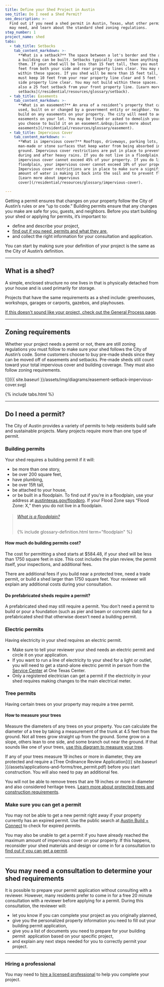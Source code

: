 ```yaml
---
title: Define your Shed Project in Austin
seo_title: Do I need a Shed Permit?
seo_description: >-
  Find out if you need a shed permit in Austin, Texas, what other permits you
  may need, and learn about the standard shed zoning regulations.
step_number: 1
project_name: shed
tabs:
  - tab_title: Setbacks
    tab_content_markdown: >-
      **What is a setback?** The space between a lot's border and the area where
      a building can be built. Setbacks typically cannot have anything built on
      them. If your shed will be less than 15 feet tall, then you must keep 5
      feet from both your side and rear property lines clear. You may not build
      within these spaces. If you shed will be more than 15 feet tall, then you
      must keep 10 feet from your rear property line clear and 5 feet from your
      side property line clear. You may not build within these spaces. There is
      also a 25 foot setback from your front property line. [Learn more about
      setbacks](/residential/resources/glossary/setback).
  - tab_title: Easements
    tab_content_markdown: >-
      **What is an easement?** An area of a resident’s property that can be
      used, built on or changed by a government entity or neighbor. You may not
      build on any easements on your property. The city will need to access any
      easements on your lot. You may be fined or asked to demolish your shed if
      you choose to build it on an easement.&nbsp;[Learn more about
      easements](/residential/resources/glossary/easement).
  - tab_title: Impervious Cover
    tab_content_markdown: >-
      **What is impervious cover?** Rooftops, driveways, parking lots, and other
      man-made or stone surfaces that keep water from being absorbed into the
      ground. Impervious cover restrictions are put in place to prevent flooding
      during and after heavy rains. If you do not live in a floodplain, your
      impervious cover cannot exceed 45% of your property. If you do live in a
      floodplain, your impervious cover cannot exceed 10% of your property.
      Impervious cover restrictions are in place to make sure a significant
      amount of water is making it back into the soil and to prevent flooding.
      [Learn more about impervious
      cover](/residential/resources/glossary/impervious-cover).

---
```


Getting a permit ensures that changes on your property follow the City of Austin’s rules or are “up to code.” Building permits ensure that any changes you make are safe for you, guests, and neighbors. Before you start building your shed or applying for permits, it’s important to:

* define and describe your project,
* [find out if you need &nbsp;permits and what they are](/residential/residential-toolkit/projects-that-dont-require-a-permit),
* and collect the right information for your consultation and application.

You can start by making sure your definition of your project is the same as the City of Austin’s definition.

---

## What is a shed?

A simple, enclosed structure no one lives in that is physically detached from your house and is used primarily for storage.

Projects that have the same requirements as a shed include: greenhouses, workshops, garages or carports, gazebos, and playhouses.

[If this doesn't sound like your project, check out the General Process page](/residential/projects/general-process).

---

## Zoning requirements

Whether your project needs a permit or not, there are still zoning regulations you must follow to make sure your shed follows the City of Austin’s code. Some customers choose to buy pre-made sheds since they can be moved off of easements and setbacks. Pre-made sheds still count toward your total impervious cover and building coverage. They must also follow zoning requirements.

![]({{ site.baseurl }}/assets/img/diagrams/easement-setback-impervious-cover.svg)

{% include tabs.html %}

---

## Do I need a permit?

The City of Austin provides a variety of permits to help residents build safe and sustainable projects. Many projects require more than one type of permit.

### Building permits

Your shed requires a building permit if it will:

* be more than one story,
* be over 200 square feet,
* have plumbing,
* be over 15ft tall,
* be attached to your house,
* or be built in a floodplain. To find out if you're in a floodplain, use your address at [austintexas.gov/floodpro](http://austintexas.gov/floodpro/). If your Flood Zone says “Flood Zone: X,” then you do not live in a floodplain.

> ###### [What is a floodplain?](/residential/resources/glossary/floodplain)
>
> {% include glossary-definition.html term="floodplain" %}

#### How much do building permits cost?

The cost for permitting a shed starts at $584.48, if your shed will be less than 1750 square feet in size. This cost includes the plan review, the permit itself, your inspections, and additional fees.

There are additional fees if you build near a protected tree, need a trade permit, or build a shed larger than 1750 square feet. Your reviewer will explain any additional costs during your consultation.

#### Do prefabricated sheds require a permit?

A prefabricated shed may still require a permit. You don't need a permit to build or pour a foundation (such as pier and beam or concrete slab) for a prefabricated shed that otherwise doesn’t need a building permit.

### Electric permits

Having electricity in your shed requires an electric permit.

* Make sure to tell your reviewer your shed needs an electric permit and circle it on your application.
* If you want to run a line of electricity to your shed for a light or outlet, you will need to get a stand-alone electric permit in person from the [Service Center](/residential/resources/contact/#service-center) at One Texas Center.
* Only a registered electrician can get a permit if the electricity in your shed requires making changes to the main electrical meter.

### Tree permits

Having certain trees on your property may require a tree permit.

#### How to measure your trees

Measure the diameters of any trees on your property. You can calculate the diameter of a tree by taking a measurement of the trunk at 4.5 feet from the ground. Not all trees grow straight up from the ground. Some grow on a slope, others lean to one side, and some branch out near the ground. If that sounds like one of your trees, [use this diagram to measure your tree](https://www.austintexas.gov/sites/default/files/files/Planning/City_Arborist/Tree_Measurement_Diagram.pdf).

If any of your trees measure 19 inches or more in diameter, they are protected and require a [Tree Ordinance Review Application]({{ site.baseurl }}/assets/applications-and-forms/tree_permit.pdf) before you start construction. You will also need to pay an additional fee.

You will not be able to remove trees that are 19 inches or more in diameter and also considered heritage trees.&nbsp;[Learn more about protected trees and construction requirements](/residential/residential-toolkit/building-near-a-tree/).

### Make sure you can get a permit

You may not be able to get a new permit right away if your property currently has an expired permit. Use the public search at [Austin Build + Connect](https://abc.austintexas.gov/web/permit/public-search-other) to check for expired permits.

You may also be unable to get a permit if you have already reached the maximum amount of impervious cover on your property. If this happens, reconsider your shed materials and design or come in for a consultation to [find out if you can get a permit](/residential/residential-toolkit/can-i-get-a-permit).

---

## You may need a consultation to determine your shed requirements

It is possible to prepare your permit application without consulting with a reviewer. However, many residents prefer to come in for a free 20 minute consultation with a reviewer before applying for a permit. During this consultation, the reviewer will:

* let you know if you can complete your project as you originally planned,
* give you the personalized property information you need to fill out your building permit application,
* give you a list of documents you need to prepare for your building permit &nbsp;application based on your specific project,
* and explain any next steps needed for you to correctly permit your project.

---

### Hiring a professional

You may need to [hire a licensed professional](/residential/residential-toolkit/hiring-a-professional) to help you complete your project.